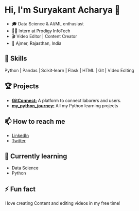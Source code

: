 # Hi, I'm Suryakant Acharya 👋

- 🎓 Data Science & AI/ML enthusiast
- 🧑‍💻 Intern at Prodigy InfoTech
- 🎬 Video Editor | Content Creator
- 📍 Ajmer, Rajasthan, India

## 🚀 Skills
Python | Pandas | Scikit-learn | Flask | HTML | Git | Video Editing

## 🏆 Projects
- [**GitConnect:**](https://github.com/myselfsuryakant/GitConnect) A platform to connect laborers and users.
- [**my_python_journey:**](https://github.com/myselfsuryakant/my_python_journey) All my Python learning projects

## 📫 How to reach me
- [LinkedIn](https://www.linkedin.com/in/myselfsuryakant)
- [Twitter](https://twitter.com/myselfsuryakant)

## 🌱 Currently learning
- Data Science
- Python

## ⚡ Fun fact
I love creating Content and editing videos in my free time!
